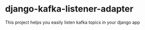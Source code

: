 # django-kafka-listener-adapter
This project helps you easily listen kafka topics in your django app
